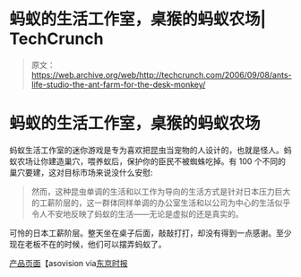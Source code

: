 # 蚂蚁的生活工作室，桌猴的蚂蚁农场| TechCrunch

> 原文：<https://web.archive.org/web/http://techcrunch.com/2006/09/08/ants-life-studio-the-ant-farm-for-the-desk-monkey/>

# 蚂蚁的生活工作室，桌猴的蚂蚁农场

蚂蚁生活工作室的迷你游戏是专为喜欢把昆虫当宠物的人设计的，也就是怪人。蚂蚁农场让你建造巢穴，喂养蚁后，保护你的臣民不被蜘蛛吃掉。有 100 个不同的巢穴要建，这对目标市场来说没什么安慰:

> 然而，这种昆虫单调的生活和以工作为导向的生活方式是针对日本压力巨大的工薪阶层的，这一群体同样单调的办公室生活和以公司为中心的生活似乎令人不安地反映了蚂蚁的生活——无论是虚拟的还是真实的。

可怜的日本工薪阶层。整天坐在桌子后面，敲敲打打，却没有得到一点感谢。至少现在老板不在的时候，他们可以摆弄蚂蚁了。

[产品页面](https://web.archive.org/web/20130627205845/http://www.asovision.com/ant/index.html)【asovision via[东京时报](https://web.archive.org/web/20130627205845/http://www.tokyotimes.org/?p=932)